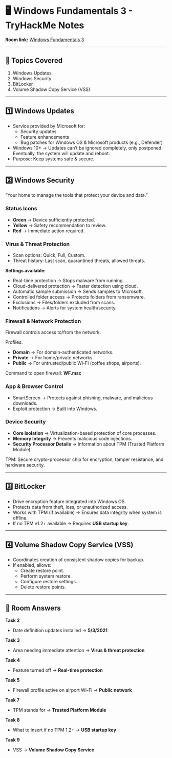 # 🖥️ Windows Fundamentals 3 - TryHackMe Notes

**Room link:** [Windows Fundamentals 3](https://tryhackme.com/room/windowsfundamentals3xzx)  

---

## 🔹 Topics Covered  
1. Windows Updates  
2. Windows Security  
3. BitLocker  
4. Volume Shadow Copy Service (VSS)  

---

## 1️⃣ Windows Updates  
- Service provided by Microsoft for:  
  - Security updates  
  - Feature enhancements  
  - Bug patches for Windows OS & Microsoft products (e.g., Defender)  
- Windows 10+ → Updates can’t be ignored completely, only postponed. Eventually, the system will update and reboot.  
- Purpose: Keep systems safe & secure.  

---

## 2️⃣ Windows Security  
“Your home to manage the tools that protect your device and data.”  

### Status Icons  
- **Green** → Device sufficiently protected.  
- **Yellow** → Safety recommendation to review.  
- **Red** → Immediate action required.  

### Virus & Threat Protection  
- Scan options: Quick, Full, Custom.  
- Threat history: Last scan, quarantined threats, allowed threats.  

**Settings available:**  
- Real-time protection → Stops malware from running.  
- Cloud-delivered protection → Faster detection using cloud.  
- Automatic sample submission → Sends samples to Microsoft.  
- Controlled folder access → Protects folders from ransomware.  
- Exclusions → Files/folders excluded from scans.  
- Notifications → Alerts for system health/security.  

### Firewall & Network Protection  
Firewall controls access to/from the network.  

Profiles:  
- **Domain** → For domain-authenticated networks.  
- **Private** → For home/private networks.  
- **Public** → For untrusted/public Wi-Fi (coffee shops, airports).  

Command to open firewall: **WF.msc**  

### App & Browser Control  
- SmartScreen → Protects against phishing, malware, and malicious downloads.  
- Exploit protection → Built into Windows.  

### Device Security  
- **Core Isolation** → Virtualization-based protection of core processes.  
- **Memory Integrity** → Prevents malicious code injections.  
- **Security Processor Details** → Information about TPM (Trusted Platform Module).  

TPM: Secure crypto-processor chip for encryption, tamper resistance, and hardware security.  

---

## 3️⃣ BitLocker  
- Drive encryption feature integrated into Windows OS.  
- Protects data from theft, loss, or unauthorized access.  
- Works with TPM (if available) → Ensures data integrity when system is offline.  
- If no TPM v1.2+ available → Requires **USB startup key**.  

---

## 4️⃣ Volume Shadow Copy Service (VSS)  
- Coordinates creation of consistent shadow copies for backup.  
- If enabled, allows:  
  - Create restore point.  
  - Perform system restore.  
  - Configure restore settings.  
  - Delete restore points.  

---

## 📝 Room Answers  

**Task 2**  
- Date definition updates installed → **5/3/2021**  

**Task 3**  
- Area needing immediate attention → **Virus & threat protection**  

**Task 4**  
- Feature turned off → **Real-time protection**  

**Task 5**  
- Firewall profile active on airport Wi-Fi → **Public network**  

**Task 7**  
- TPM stands for → **Trusted Platform Module**  

**Task 8**  
- What to insert if no TPM 1.2+ → **USB startup key**  

**Task 9**  
- VSS → **Volume Shadow Copy Service**  

